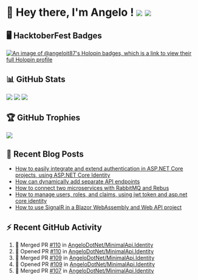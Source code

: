 # 👋 Hey there, I'm Angelo ! ![](https://img.shields.io/badge/Intel-Core_i5_12th-0071C5?style=for-the-badge&logo=intel&logoColor=white) <a href="https://www.buymeacoffee.com/angelodotnet" target="_blank"><img src="https://img.shields.io/badge/Buy%20Me%20A%20Coffee-FFDD00.svg?style=for-the-badge&logo=Buy-Me-A-Coffee&logoColor=black"></a>

## 🖥️ HacktoberFest Badges
[![An image of @angeloit87's Holopin badges, which is a link to view their full Holopin profile](https://holopin.me/angeloit87)](https://holopin.io/@angeloit87)

## 📊 GitHub Stats
<!--
![](https://github-readme-stats.vercel.app/api?username=angelodotnet&theme=dracula&show_icons=true&hide_border=true&count_private=true)
-->
![](http://github-profile-summary-cards.vercel.app/api/cards/profile-details?username=angelodotnet&theme=default)
![](http://github-profile-summary-cards.vercel.app/api/cards/repos-per-language?username=angelodotnet&theme=default)
![](http://github-profile-summary-cards.vercel.app/api/cards/most-commit-language?username=angelodotnet&theme=default)
<!--
![](http://github-profile-summary-cards.vercel.app/api/cards/stats?username=angelodotnet&theme=default)
![](http://github-profile-summary-cards.vercel.app/api/cards/productive-time?username=angelodotnet&theme=default&utcOffset=2)
-->

## 🏆 GitHub Trophies
<img src="https://github-profile-trophy.vercel.app/?username=AngeloDotNet&no-frame=false&no-bg=false&margin-w=4&row=1" />

## 📝 Recent Blog Posts  
<!-- BLOG-POST-LIST:START -->
- [How to easily integrate and extend authentication in ASP.NET Core projects, using ASP.NET Core Identity](https://dev.to/angelodotnet/how-to-easily-integrate-and-extend-authentication-in-aspnet-core-projects-using-aspnet-core-130p)
- [How can dynamically add separate API endpoints](https://dev.to/angelodotnet/how-can-dynamically-add-separate-api-endpoints-4h56)
- [How to connect two microservices with RabbitMQ and Rebus](https://dev.to/angelodotnet/how-to-connect-two-microservices-with-rabbitmq-and-rebus-278)
- [How to manage users, roles, and claims, using jwt token and asp.net core identity](https://dev.to/angelodotnet/how-to-manage-roles-permissions-and-more-using-jwt-token-and-aspnet-core-identity-11k0)
- [How to use SignalR in a Blazor WebAssembly and Web API project](https://dev.to/angelodotnet/how-to-use-signalr-in-a-blazor-webassembly-and-web-api-project-27cp)
<!-- BLOG-POST-LIST:END -->

## ⚡ Recent GitHub Activity
<!--START_SECTION:activity-->
1. 🎉 Merged PR [#110](https://github.com/AngeloDotNet/MinimalApi.Identity/pull/110) in [AngeloDotNet/MinimalApi.Identity](https://github.com/AngeloDotNet/MinimalApi.Identity)
2. 💪 Opened PR [#110](https://github.com/AngeloDotNet/MinimalApi.Identity/pull/110) in [AngeloDotNet/MinimalApi.Identity](https://github.com/AngeloDotNet/MinimalApi.Identity)
3. 🎉 Merged PR [#109](https://github.com/AngeloDotNet/MinimalApi.Identity/pull/109) in [AngeloDotNet/MinimalApi.Identity](https://github.com/AngeloDotNet/MinimalApi.Identity)
4. 💪 Opened PR [#109](https://github.com/AngeloDotNet/MinimalApi.Identity/pull/109) in [AngeloDotNet/MinimalApi.Identity](https://github.com/AngeloDotNet/MinimalApi.Identity)
5. 🎉 Merged PR [#107](https://github.com/AngeloDotNet/MinimalApi.Identity/pull/107) in [AngeloDotNet/MinimalApi.Identity](https://github.com/AngeloDotNet/MinimalApi.Identity)
<!--END_SECTION:activity-->
